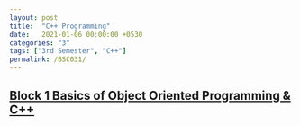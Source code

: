 ```yaml
---
layout: post
title:  "C++ Programming"
date:   2021-01-06 00:00:00 +0530
categories: "3"
tags: ["3rd Semester", "C++"]
permalink: /BSC031/
---
```

## [Block 1 Basics of Object Oriented Programming & C++ ](/BSC031/B1/)

[jekyll-docs]: https://jekyllrb.com/docs/home
[jekyll-gh]:   https://github.com/jekyll/jekyll
[jekyll-talk]: https://talk.jekyllrb.com/
